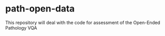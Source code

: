 # path-open-data
This repository will deal with the code for assessment of the Open-Ended Pathology VQA
